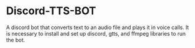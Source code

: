 # Discord-TTS-BOT
A discord bot that converts text to an audio file and plays it in voice calls.
It is necessary to install and set up discord, gtts, and ffmpeg libraries to run the bot. 
